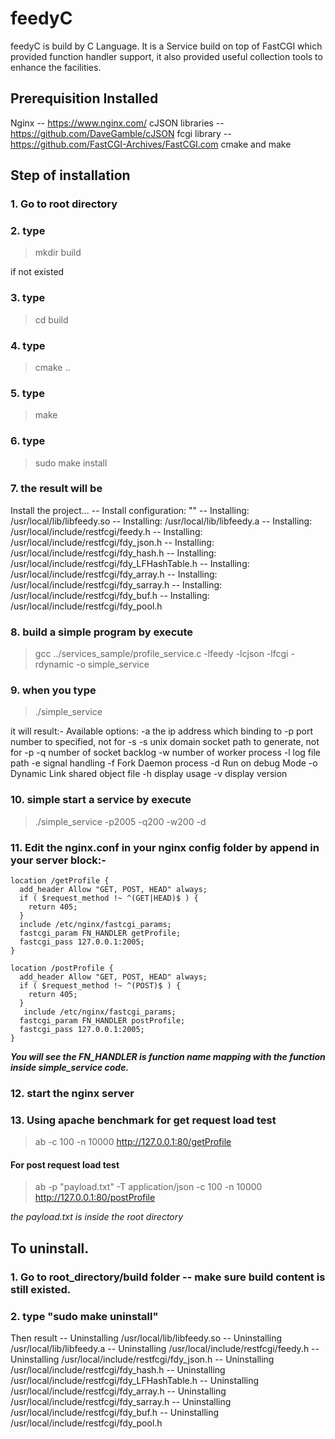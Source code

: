 # feedyC
feedyC is build by C Language. It is a Service build on top of FastCGI which provided function handler support, it also provided useful collection tools to enhance the facilities. 

## Prerequisition Installed
Nginx -- https://www.nginx.com/
cJSON libraries -- https://github.com/DaveGamble/cJSON
fcgi library -- https://github.com/FastCGI-Archives/FastCGI.com
cmake and make


## Step of installation
### 1. Go to root directory
### 2. type 

> mkdir build

 if not existed
### 3. type 

> cd build

### 4. type 

> cmake ..

### 5. type 

> make

### 6. type

> sudo make install

### 7. the result will be
Install the project...
-- Install configuration: ""
-- Installing: /usr/local/lib/libfeedy.so
-- Installing: /usr/local/lib/libfeedy.a
-- Installing: /usr/local/include/restfcgi/feedy.h
-- Installing: /usr/local/include/restfcgi/fdy_json.h
-- Installing: /usr/local/include/restfcgi/fdy_hash.h
-- Installing: /usr/local/include/restfcgi/fdy_LFHashTable.h
-- Installing: /usr/local/include/restfcgi/fdy_array.h
-- Installing: /usr/local/include/restfcgi/fdy_sarray.h
-- Installing: /usr/local/include/restfcgi/fdy_buf.h
-- Installing: /usr/local/include/restfcgi/fdy_pool.h

### 8. build a simple program by execute 

> gcc ../services_sample/profile_service.c -lfeedy -lcjson -lfcgi
> -rdynamic -o simple_service


### 9. when you type 

> ./simple_service

it will result:-
Available options:
	-a	the ip address which binding to
	-p	port number to specified, not for -s
	-s	unix domain socket path to generate, not for -p
	-q	number of socket backlog
	-w	number of worker process
	-l	log file path
	-e	signal handling
	-f	Fork Daemon process
	-d	Run on debug Mode
	-o	Dynamic Link shared object file
	-h	display usage
	-v	display version

### 10. simple start a service by execute 

> ./simple_service -p2005 -q200 -w200 -d


### 11. Edit the nginx.conf in your nginx config folder by append in your server block:-

	location /getProfile {
      add_header Allow "GET, POST, HEAD" always;
      if ( $request_method !~ ^(GET|HEAD)$ ) {
        return 405;
      }
      include /etc/nginx/fastcgi_params;
      fastcgi_param FN_HANDLER getProfile;
      fastcgi_pass 127.0.0.1:2005;
    }

    location /postProfile {
      add_header Allow "GET, POST, HEAD" always;
      if ( $request_method !~ ^(POST)$ ) {
        return 405;
      }
       include /etc/nginx/fastcgi_params;
      fastcgi_param FN_HANDLER postProfile;
      fastcgi_pass 127.0.0.1:2005;
    }

***You will see the FN_HANDLER is function name mapping with the function inside simple_service code.***


### 12. start the nginx server

### 13.  Using apache benchmark for get request load test

> ab -c 100 -n 10000 http://127.0.0.1:80/getProfile


#### For post request load test

> ab -p "payload.txt" -T application/json -c 100 -n 10000
> http://127.0.0.1:80/postProfile

*the payload.txt is inside the root directory*







## To uninstall.
### 1. Go to root_directory/build folder -- make sure build content is still existed.
### 2. type "sudo make uninstall" 
Then result
-- Uninstalling /usr/local/lib/libfeedy.so
-- Uninstalling /usr/local/lib/libfeedy.a
-- Uninstalling /usr/local/include/restfcgi/feedy.h
-- Uninstalling /usr/local/include/restfcgi/fdy_json.h
-- Uninstalling /usr/local/include/restfcgi/fdy_hash.h
-- Uninstalling /usr/local/include/restfcgi/fdy_LFHashTable.h
-- Uninstalling /usr/local/include/restfcgi/fdy_array.h
-- Uninstalling /usr/local/include/restfcgi/fdy_sarray.h
-- Uninstalling /usr/local/include/restfcgi/fdy_buf.h
-- Uninstalling /usr/local/include/restfcgi/fdy_pool.h
